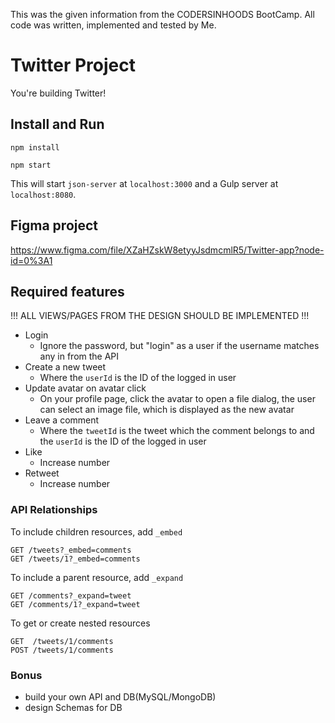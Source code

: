This was the given information from the CODERSINHOODS BootCamp. All code was written, implemented and tested by Me. 

# Twitter Project

You're building Twitter!

## Install and Run

```
npm install
```

```
npm start
```

This will start `json-server` at `localhost:3000` and a Gulp server at `localhost:8080`.

## Figma project

https://www.figma.com/file/XZaHZskW8etyyJsdmcmlR5/Twitter-app?node-id=0%3A1

## Required features

!!! ALL VIEWS/PAGES FROM THE DESIGN SHOULD BE IMPLEMENTED !!!

* Login
  * Ignore the password, but "login" as a user if the username matches any in from the API
* Create a new tweet
  * Where the `userId` is the ID of the logged in user
* Update avatar on avatar click
  * On your profile page, click the avatar to open a file dialog, the user can select an image file, which is displayed as the new avatar
* Leave a comment
  * Where the `tweetId` is the tweet which the comment belongs to and the `userId` is the ID of the logged in user
* Like
  * Increase number
* Retweet
  * Increase number

### API Relationships

To include children resources, add `_embed`

```
GET /tweets?_embed=comments
GET /tweets/1?_embed=comments
```

To include a parent resource, add `_expand`

```
GET /comments?_expand=tweet
GET /comments/1?_expand=tweet
```

To get or create nested resources

```
GET  /tweets/1/comments
POST /tweets/1/comments
```


### Bonus

- build your own API and DB(MySQL/MongoDB)
- design Schemas for DB
